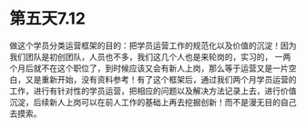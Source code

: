 # 第五天7.12
做这个学员分类运营框架的目的：把学员运营工作的规范化以及价值的沉淀！因为我们团队是初创团队，人员也不多，我们这几个人也是来轮岗的，实习的，
一两个月后就不在这个职位了，到时候应该又会有新人上岗，那么等于运营又是一片空白，又是重新开始，没有资料参考！有了这个框架后，通过我们两个月学员运营的
工作，进行有针对性的学员运营，把相应的问题以及解决方法记录上去，进行价值沉淀，后续新人上岗可以在前人工作的基础上再去挖掘创新！而不是漫无目的自己去摸索。
